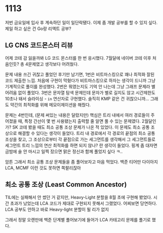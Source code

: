 # 1113

저번 금요일에 입사 후 계속하던 일이 일단락됐다. 이제 좀 개발 공부를 할 수 있지 싶다. 제일 하고 싶은 건 Go랑 리액트 공부?



## LG CNS 코드몬스터 리뷰

어제 코테 감 잃을까봐 LG 코드 몬스터를 한 번 응시했다. 7월달에 네이버 코테 이후 처음인듯? 총 4문제였고 생각보다 어려웠다.

문제 내용 쓰긴 귀찮고 풀었던 후기만 남기면, 1번은 비트마스킹으로 꽤나 최적화 잘된 코드 제출한 느낌. 처음에 구현이 막혔다가 비트마스킹으로 하자는 생각이 드니까 그냥 기계적으로 풀이를 완성했다. 2번은 뭐였는지도 기억 안 나는데 그냥 그래프 문제라 별 어려움 없이 풀었다. 3번은 문자열 탐색 문제인데 문자가 별로 길지도 않고 시간제한도 10초나 돼서 슬라이싱 - `in` 연산자로 구현했다. 솔직히 KMP 같은 건 귀찮으니까... 그래도 약간의 최적화를 위해 메모이제이션을 해줬다.

문제는 4번인데, (문제 써있는 내용은 달랐지만) 핵심은 트리 내에서 여러 경로들이 주어졌을 때, 특정 간선이 몇 번 사용됐는지 출력할 줄 알면 풀 수 있는 문제였다. 2월달인가? SK 코테 봤을 때도 최소 공통 조상 문제가 나온 적 있었다. 이 문제도 최소 공통 조상으로 해결할 수 있다는 생각이 들었다. 트리 내 경로에서 각 경로의 끝점의 최소 공통 조상을 찾고, 그 조상으로부터 각 끝점으로 가는 세그먼트를 생각해서 그 세그먼트들로 세그먼트 트리 느낌의 연산 최적화를 하면 되지 않나? 란 생각이 들었다. 핑계 좀 대자면 금밤에 술 안 마시고 일찍 잤으면 맑은 정신과 함께 풀었지 싶다 ㅋ..

암튼 그래서 최소 공통 조상 문제들을 좀 풀어보자고 마음 먹었다. 백준 티어만 다이아지 LCA, MCMF 이런 것도 못하면 쪽팔리잖아



## 최소 공통 조상 (Least Common Ancestor)

TIL에는 실패해서 안 썼던 거 같지만, Heavy-Light 분할을 8월 초에 구현해 봤었다. 시간 초과가 났었는데 LCA 코드가 제대로 구현되지 못해서 그랬었다. 어찌보면 당연하다. LCA 공부도 안하고 바로 Heavy-light 분할이 될 리가 없지

그래서 정말 오랜만에 백준 단계별 풀어보기에 들어가 LCA 카테고리 문제를 풀기로 했다.
